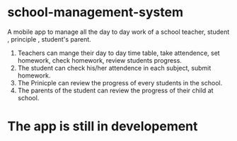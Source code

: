 # school-management-system

A mobile app to manage all the day to day work of a school teacher, student , principle , student's parent.

1. Teachers can mange their day to day time table, take attendence, set homework, check homework, review students progress.
2. The student can check his/her attendence in each subject, submit homework.
3. The Prinicple can review the progress of every students in the school.
4. The parents of the student can review the progress of their child at school.

# The app is still in developement 
